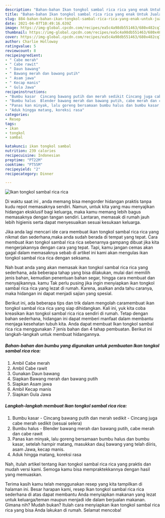 ```yaml
---
description: "Bahan-bahan Ikan tongkol sambal rica rica yang enak Untuk Jualan"
title: "Bahan-bahan Ikan tongkol sambal rica rica yang enak Untuk Jualan"
slug: 884-bahan-bahan-ikan-tongkol-sambal-rica-rica-yang-enak-untuk-jualan
date: 2021-04-07T10:49:16.639Z
image: https://img-global.cpcdn.com/recipes/ea5c4a98db551463/680x482cq70/ikan-tongkol-sambal-rica-rica-foto-resep-utama.jpg
thumbnail: https://img-global.cpcdn.com/recipes/ea5c4a98db551463/680x482cq70/ikan-tongkol-sambal-rica-rica-foto-resep-utama.jpg
cover: https://img-global.cpcdn.com/recipes/ea5c4a98db551463/680x482cq70/ikan-tongkol-sambal-rica-rica-foto-resep-utama.jpg
author: Charlie Holloway
ratingvalue: 5
reviewcount: 8
recipeingredient:
- " Cabe merah"
- " Cabe rawit"
- " Daun bawang"
- " Bawang merah dan bawang putih"
- " Asam jawa"
- " Kecap manis"
- " Gula Jawa"
recipeinstructions:
- "Bumbu kasar  Cincang bawang putih dan merah sedikit Cincang juga cabe merah sedikit (sesuai selera)"
- "Bumbu halus  Blender bawang merah dan bawang putih, cabe merah dan cabe rawit"
- "Panas kan minyak, lalu goreng bersamaan bumbu halus dan bumbu kasar, setelah hampir matang, masukkan dauj bawang yang telah diiris, asam Jawa, kecap manis."
- "Aduk hingga matang, koreksi rasa"
categories:
- Resep
tags:
- ikan
- tongkol
- sambal

katakunci: ikan tongkol sambal 
nutrition: 239 calories
recipecuisine: Indonesian
preptime: "PT22M"
cooktime: "PT55M"
recipeyield: "2"
recipecategory: Dinner

---
```



![Ikan tongkol sambal rica rica](https://img-global.cpcdn.com/recipes/ea5c4a98db551463/680x482cq70/ikan-tongkol-sambal-rica-rica-foto-resep-utama.jpg)

Di waktu  saat ini , anda memang bisa mengorder hidangan praktis tanpa kudu repot memasaknya sendiri. Namun, untuk kita yang mau menyajikan hidangan eksklusif bagi keluarga, maka kamu memang lebih bagus memasaknya dengan tangan sendiri. Lantaran, memasak di rumah jauh lebih higienis serta dapat menyesuaikan sesuai kesukaan keluarga.

Jika anda lagi mencari ide cara membuat ikan tongkol sambal rica rica yang nikmat dan sederhana,maka anda sudah berada di tempat yang tepat. Cara membuat ikan tongkol sambal rica rica  sebenarnya gampang dibuat jika kita mengerjakannya dengan cara yang tepat. Tapi, kamu jangan cemas akan gagal dalam memasaknya 
sebab di artikel ini kami akan mengulas ikan tongkol sambal rica rica dengan seksama.  



Nah buat anda yang akan memasak ikan tongkol sambal rica rica yang sederhana, ada beberapa tahap yang bisa dilakukan, mulai dari memilih jenis bahan, kemudian penentuan bahan segar, hingga cara membuat dan menyajikannya. kamu Tak perlu pusing jika ingin menyiapkan ikan tongkol sambal rica rica yang lezat di rumah. Karena, asalkan anda  tahu caranya, maka hidangan ini dapat menjadi sajian yang spesial.

Berikut ini, ada beberapa tips dan trik dalam mengolah caramembuat ikan tongkol sambal rica rica yang siap dihidangkan. Kali ini, yuk kita coba kreasikan ikan tongkol sambal rica rica sendiri di rumah. Tetap dengan bahan sederhana, hidangan ini dapat memberi manfaat dalam membantu menjaga kesehatan tubuh kita. Anda dapat membuat Ikan tongkol sambal rica rica menggunakan 7 jenis bahan dan 4 tahap pembuatan. Berikut ini langkah-langkah untuk membuat hidangannya.

<!--inarticleads1-->

##### Bahan-bahan dan bumbu yang digunakan untuk pembuatan Ikan tongkol sambal rica rica:

1. Ambil  Cabe merah
1. Ambil  Cabe rawit
1. Gunakan  Daun bawang
1. Siapkan  Bawang merah dan bawang putih
1. Siapkan  Asam jawa
1. Ambil  Kecap manis
1. Siapkan  Gula Jawa




<!--inarticleads2-->

##### Langkah-langkah membuat Ikan tongkol sambal rica rica:

1. Bumbu kasar  - Cincang bawang putih dan merah sedikit - Cincang juga cabe merah sedikit (sesuai selera)
1. Bumbu halus  - Blender bawang merah dan bawang putih, cabe merah dan cabe rawit
1. Panas kan minyak, lalu goreng bersamaan bumbu halus dan bumbu kasar, setelah hampir matang, masukkan dauj bawang yang telah diiris, asam Jawa, kecap manis.
1. Aduk hingga matang, koreksi rasa




Nah, itulah artikel tentang  ikan tongkol sambal rica rica  yang praktis dan mudah versi kami. Semoga kamu bisa mempraktekkannya dengan hasil yang memuaskan. 

Terima kasih kamu telah menggunakan resep yang kita tampilkan di halaman ini. Besar harapan kami, resep  Ikan tongkol sambal rica rica sederhana di atas dapat membantu Anda menyiapkan makanan yang lezat untuk keluarga/teman maupun menjadi ide dalam berjualan makanan. Gimana nih? Mudah bukan? Itulah cara menyiapkan ikan tongkol sambal rica rica yang bisa Anda lakukan di rumah. Selamat mencoba!

